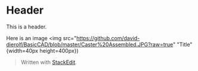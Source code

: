 # Header

This is a header.

Here is an image 
<img src="https://github.com/david-dierolf/BasicCAD/blob/master/Caster%20Assembled.JPG?raw=true" "Title" {width=40px height=400px})
> Written with [StackEdit](https://stackedit.io/).
<!--stackedit_data:
eyJoaXN0b3J5IjpbMTY1NDU5ODYzNSwxNjYyNDgzODk3LDczMD
k5ODExNl19
-->